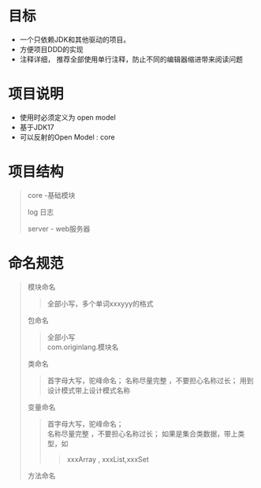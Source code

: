 

# 目标
- 一个只依赖JDK和其他驱动的项目。
- 方便项目DDD的实现
- 注释详细， 推荐全部使用单行注释，防止不同的编辑器缩进带来阅读问题
# 项目说明
- 使用时必须定义为 open model
- 基于JDK17 
- 可以反射的Open Model : core

# 项目结构
> core  -基础模块  
>  
> log 日志
> 
> server - web服务器

# 命名规范
> 模块命名
> > 全部小写，多个单词xxxyyy的格式    
> > 
> 
> 包命名
> > 全部小写  
> > com.originlang.模块名    
> 
> 类命名 
> > 首字母大写，驼峰命名；
> > 名称尽量完整 ，不要担心名称过长；
> > 用到设计模式带上设计模式名称
> 
> 变量命名
> >首字母大写，驼峰命名；     
> > 名称尽量完整 ，不要担心名称过长；
> > 如果是集合类数据，带上类型，如
> >> xxxArray , xxxList,xxxSet
> 
> 方法命名
> > 